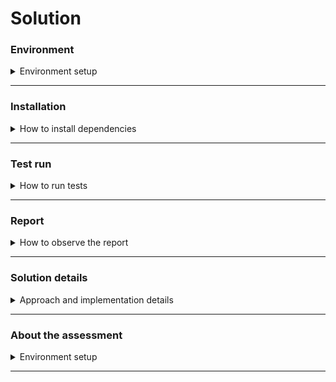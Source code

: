 # Solution

### Environment
<details>
  <summary>Environment setup</summary>

##### Needed software should be installed
* [Git][1]
* [Node.js][2] (I had a 14th LTS version)
* [Chrome][4] browser installed. It's a very common browser, so I hope you have it.
* [Java][3] (optional) for Allure reporter.

To check all these items installed properly, run one by one in your terminal:
```shell
node -v;
git --version;
java --version;
```

You should see versions for all these items, without any errors.
</details>

***

### Installation
<details>
  <summary>How to install dependencies</summary>

1. Navigate to the folder in which framework will be stored, and run in your terminal copied link (with ssh key):
```shell
git clone git@github.com:bondarukoleh/angular-cypress-assessment.git
```
2. Navigate into the downloaded "angular-cypress-assessment" repository folder
```shell
cd angular-cypress-assessment/
```
3. Install all required dependencies:
```shell
npm i
```
</details>

***

### Test run
<details>
  <summary>How to run tests</summary>

#### Before tests run
Before running the e2e cypress tests you need to **start the application** <br>
Please run in your terminal:
```shell
npm start
```

#### Cypress run
To run the cypress tests you can use the command:
> If you don't like **chrome**, change command *browser* in [package.json][18] to some other chromium based, or remove
> *browser* from command at all then tests will run with electron.
```shell
npm run cypress:run
```

#### Cypress open
You can open the Cypress debugging window with the command:
```shell
npm run cypress:open
```
</details>

***

### Report
<details>
  <summary>How to observe the report</summary>

As the main reporter is [Allure][5]. To integrate it with cypress [allure-plugin][6] is used <br>
To get allure results there should be `--env allure=true` command argument passed or added to [cypress.json][7] env.
I've added it to `cypress:run` command, to not over-complicating the commands, but it should be more configurable of
course. <br>
After the test run, `allure-results` folder will be generated. It's only results, it's not a report yet. <br>
To generate the report you need **Java** installed and command:
```shell
npm run allure:report
```
</details>

***

### Solution details

<details>
  <summary>Approach and implementation details</summary>

#### UI framework approach

Test framework built with **Page Object** pattern. This means we logically group the functionality of the application
by pages. Pages divided into Fragments - logically grouped Elements. Elements - an abstraction above regular HTML
elements: button, input, radiobutton, etc. Elements make it more structural and easier to work with UI elements
and keep calls to the testing framework (cypress in this case) in one place, which makes it easier and with fewer efforts
switch to a different testing framework (e.g. selenium-webdriver). <br>
Elements can be reused in Fragments and Pages, Fragments can be reused in Pages - which gives us flexibility. If
something changes in an Element (e.g. in Button), we need to fix it only in one place. <br>
To create a page, which will represent some page from the application, we need to understand into what logical fragments
we can divide it, and with what elements these fragments will be created. <br>
We can scale Fragments to be built from other smaller Fragments and so on. <br>
The basic scheme of page:
```js
+-----------------------------------------------+
| Page     +---------------+  +---------------+ |
|          |  Fragment     |  |  Fragment     | |
|          |               |  |               | |
|          |  +---------+  |  |  +---------+  | |
|          |  | Element |  |  |  | Element |  | |
|          |  +---------+  |  |  +---------+  | |
|          |               |  |               | |
|          |  +---------+  |  |  +---------+  | |
|          |  | Element |  |  |  | Element |  | |
|          |  +---------+  |  |  +---------+  | |
|          +---------------+  +---------------+ |
|             +---------+        +---------+    |
|             | Element |        | Element |    |
|             +---------+        +---------+    |
+-----------------------------------------------+
```

Cypress team doesn't advise using this approach, instead, they advise using custom commands to group some frequently
needed code. My believes that this approach works great with small applications with not a big amount of tests. While
Application getting bigger and tests amount growth you need to have a more maintainable, extendable, and reliable
approach, with intuitively understandable structure. <br>
Page Objects gives you those characteristics.

As a testing approach, I used **TDD**
***

#### Note about tools that are used
**Cypress** <br>
As the main framework for UI testing [Cypress][9] is used. Great framework if you have a single host application.
Powerful and easy to set up and start to work with. One of the best debugging possibilities I've ever seen. Also, there
are pretty nice features for API testing. <br>
From weaknesses, I would highlight the troubles if you need to switch from application to application. Some info about
this you can find here: [issue][10], [issue][11], [docs][12]. <br>
Another weakness is the poor support of JS [Promises][15]. "Synchronous" way of writing code based on [Generators][16]
which sometimes leads to difficulties, and multiple `then()` calls instead of neat
`async/await`, but it's my humble opinion.

**Mocha** - powerful, flexible, simple, easy-to-use test run library. [docs][13] <br>
**Chai** - great, wide-functional assertion library, [docs][14] <br>
**Allure** - nice, easy-to-use, fast, powerful reporter, [docs][5] <br>

***

##### Note about Element methods
You can notice that Elements has basic `getData`, `sendKeys`, `clickOn` methods. <br/>
That's the way I decided to generalize and structure API of work with UI elements, to not fall
into naming methods dilemma. Because in the end in most cases all we do with the element is click
on it, send some data to it, get some data from it, and wait for it. <br/>
Since cypress waits for elements implicitly, the wait method has not been required so far.

***

##### Note about report decorator
[step][8] decorator created to get more readable report results. <br/>
As a `step` we can consider each test action that brings sense to the test and report. This means that we don't need to
add a step in each function that invokes in the test but to logically grouped function calls.<br/>

##### Note about changes in source code
**ng e2e command**<br>
As a builder for cypress, I used the official cypress angular schematic and builder for the Angular CLI, [@cypress/schematic][17].
I've tried to fix `tnt-assignment-e2e` but I have issues with the incompatibility of the angular version, since time is
short, I decided not to go for it.

**added ids**
To some components, I've added custom IDs to make work with them easier. Of course, naming and way of adding should be
discussed with the dev team.

</details>

***

### About the assessment
<details>
  <summary>Environment setup</summary>

##### Bugs
According to spec, there is one bug that you can find out if you run the test - it's that previous search results are
not cleared if you search with an empty search field again. <br>
And I would expect that application to clear its state after a hard reload of the page, but it's not.

##### PS
Thank you for this assessment, this was interesting for me. I have not tried out Cypress with Angular so far.

</details>

***

[1]: https://git-scm.com/downloads
[2]: https://nodejs.org/en/
[3]: https://www.java.com/en/download/
[4]: https://www.google.com/chrome
[5]: https://docs.qameta.io/allure/#_about
[6]: https://github.com/Shelex/cypress-allure-plugin
[7]: cypress.json
[8]: cypress/support/helpers/reporter/stepDecorator.ts
[9]: https://docs.cypress.io/guides/overview/why-cypress#In-a-nutshell
[10]: https://github.com/cypress-io/cypress/issues/2636
[11]: https://github.com/cypress-io/cypress/issues/3454
[12]: https://docs.cypress.io/api/commands/visit
[13]: https://mochajs.org/
[14]: https://www.chaijs.com/api/
[15]: https://developer.mozilla.org/en-US/docs/Web/JavaScript/Reference/Global_Objects/Promise
[16]: https://developer.mozilla.org/en-US/docs/Web/JavaScript/Reference/Global_Objects/Generator
[17]: https://docs.cypress.io/guides/migrating-to-cypress/protractor#Angular-Schematic-Configuration
[18]: package.json
